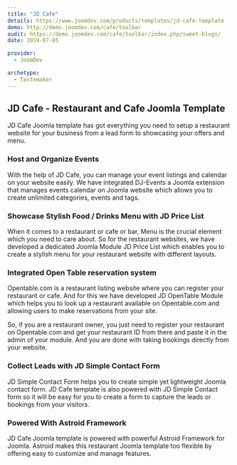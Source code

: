 ```yaml
---
title: "JD Cafe"
details: https://www.joomdev.com/products/templates/jd-cafe-template
demo: http://demo.joomdev.com/cafe/toolbar
audit: https://demo.joomdev.com/cafe/toolbar/index.php/sweet-blogs/
date: 2019-07-05

provider:
  - JoomDev

archetype:
  - Tastemaker
---
```


## JD Cafe - Restaurant and Cafe Joomla Template

JD Cafe Joomla template has got everything you need to setup a restaurant website for your business from a lead form to showcasing your offers and menu.

### Host and Organize Events

With the help of JD Cafe, you can manage your event listings and calendar on your website easily. We have integrated DJ-Events a Joomla extension that manages events calendar on Joomla website which allows you to create unlimited categories, events and tags.

### Showcase Stylish Food / Drinks Menu with JD Price List

When it comes to a restaurant or cafe or bar, Menu is the crucial element which you need to care about. So for the restaurant websites, we have developed a dedicated Joomla Module JD Price List which enables you to create a stylish menu for your restaurant website with different layouts.

### Integrated Open Table reservation system

Opentable.com is a restaurant listing website where you can register your restaurant or cafe. And for this we have developed JD OpenTable Module which helps you to look up a restaurant available on Opentable.com and allowing users to make reservations from your site.

So, if you are a restaurant owner, you just need to register your restaurant on Opentable.com and get your restaurant ID from there and paste it in the admin of your module. And you are done with taking bookings directly from your website.

### Collect Leads with JD Simple Contact Form

JD Simple Contact Form helps you to create simple yet lightweight Joomla contact form. JD Cafe template is also powered with JD Simple Contact form so it will be easy for you to create a form to capture the leads or bookings from your visitors.

### Powered With Astroid Framework

JD Cafe Joomla template is powered with powerful Astroid Framework for Joomla. Astroid makes this restaurant Joomla template too flexible by offering easy to customize and manage features.
